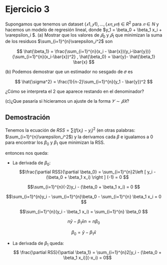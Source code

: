 #   Ejercicio 3
Supongamos que tenemos un dataset $(𝑥1,𝑦1),..., (𝑥𝑛,𝑦𝑛)$ ∈ $R^2$ para $𝑛 ∈ N$ y hacemos un modelo de regresión lineal, donde $y_1 = \beta_0 + \beta_1 x_i + \varepsilon_i $.
(a) Mostrar que los valores de $𝛽_0$ y $𝛽_1$ que minimizan la suma de los residuos $\sum_{i=1}^{n}\varepsilon_𝑖^2$ son

$$
\hat{\beta_1} = \frac{\sum_{i=1}^{n}(x_i - \bar{x})(y_i-\bar{y})}{\sum_{i=1}^{n}(x_i-\bar{x})^2}
,
\hat{\beta_0}  = \bar{y}- \hat{\beta_1} \bar{x}
$$

(b) Podemos demostrar que un estimador no sesgado de 𝜎 es

$$
\hat{\sigma^2} = \frac{1}{n-2}\sum_{i=1}^{n}(y_1 - \bar{y})^2
$$

¿Cómo se interpreta el 2 que aparece restando en el denominador?

(c)¿Que pasaría si hicieramos un ajuste de la forma $𝑌 ∼ 𝛽𝑋$?

## Demostración
Tenemos la ecuación de $RSS = \sum(f(x_i)-y_i)^2$ (en otras palabras:  $\sum_{i=1}^{n}\varepsilon_𝑖^2$) y la derivamos cada $\beta$ e igualamos a 0 para encontrar los $\beta_0$ y $\beta_1$ que minimizan la RSS.

entonces nos queda:
- La derivada de  $\beta_0$:  
$$\frac{\partial RSS}{\partial \beta_0} = \sum_{i=1}^{n}2\left [ y_i - (\beta_0 + \beta_1 x_i) \right ] (-1) = 0
$$  

$$\sum_{i=1}^{n}(-2)y_i - (\beta_0 + \beta_1 x_i) = 0
$$   

$$\sum_{i=1}^{n}y_i - \sum_{i=1}^{n}\beta_0 - \sum_{i=1}^{n} \beta_1 x_i = 0
$$  

$$\sum_{i=1}^{n}(y_i - \beta_1 x_i) = \sum_{i=1}^{n} \beta_0
$$  

$$n\bar{y} - \beta_1 \bar{x} n = n \beta_0
$$  

$$\beta_0= \bar{y} - \beta_1 \bar{x}
$$  

- La derivada de $\beta_1$ queda:
$$
\frac{\partial RSS}{\partial \beta_1} = \sum_{i=1}^{n}2[y_i - (\beta_0 + \beta_1 x_i)](-x_i) = 0$$  

$$
$$
